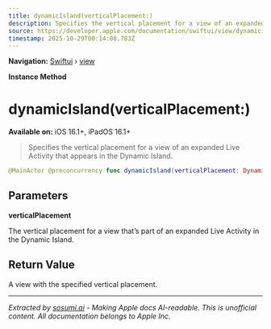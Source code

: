 ```yaml
---
title: dynamicIsland(verticalPlacement:)
description: Specifies the vertical placement for a view of an expanded Live Activity that appears in the Dynamic Island.
source: https://developer.apple.com/documentation/swiftui/view/dynamicisland(verticalplacement:)
timestamp: 2025-10-29T00:14:08.783Z
---
```


**Navigation:** [Swiftui](/documentation/swiftui) › [view](/documentation/swiftui/view)

**Instance Method**

# dynamicIsland(verticalPlacement:)

**Available on:** iOS 16.1+, iPadOS 16.1+

> Specifies the vertical placement for a view of an expanded Live Activity that appears in the Dynamic Island.

```swift
@MainActor @preconcurrency func dynamicIsland(verticalPlacement: DynamicIslandExpandedRegionVerticalPlacement) -> some View
```

## Parameters

**verticalPlacement**

The vertical placement for a view that’s part of an expanded Live Activity in the Dynamic Island.



## Return Value

A view with the specified vertical placement.

---

*Extracted by [sosumi.ai](https://sosumi.ai) - Making Apple docs AI-readable.*
*This is unofficial content. All documentation belongs to Apple Inc.*
